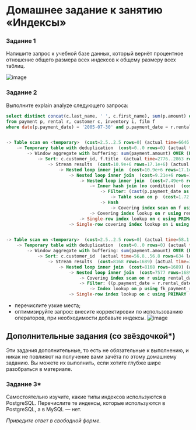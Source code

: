 # Домашнее задание к занятию «Индексы»

### Задание 1

Напишите запрос к учебной базе данных, который вернёт процентное отношение общего размера всех индексов к общему размеру всех таблиц.

![image](https://user-images.githubusercontent.com/106932460/234861882-d5027ffb-b089-4cbc-83da-74ce66f26e14.png)

### Задание 2

Выполните explain analyze следующего запроса:
```sql
select distinct concat(c.last_name, ' ', c.first_name), sum(p.amount) over (partition by c.customer_id, f.title)
from payment p, rental r, customer c, inventory i, film f
where date(p.payment_date) = '2005-07-30' and p.payment_date = r.rental_date and r.customer_id = c.customer_id and i.inventory_id = r.inventory_id


-> Table scan on <temporary>  (cost=2.5..2.5 rows=0) (actual time=6646..6646 rows=391 loops=1)
    -> Temporary table with deduplication  (cost=0..0 rows=0) (actual time=6646..6646 rows=391 loops=1)
        -> Window aggregate with buffering: sum(payment.amount) OVER (PARTITION BY c.customer_id,f.title )   (actual time=2776..6421 rows=642000 loops=1)
            -> Sort: c.customer_id, f.title  (actual time=2776..2863 rows=642000 loops=1)
                -> Stream results  (cost=10.9e+6 rows=17.1e+6) (actual time=0.396..2212 rows=642000 loops=1)
                    -> Nested loop inner join  (cost=10.9e+6 rows=17.1e+6) (actual time=0.391..1943 rows=642000 loops=1)
                        -> Nested loop inner join  (cost=9.21e+6 rows=17.1e+6) (actual time=0.388..1672 rows=642000 loops=1)
                            -> Nested loop inner join  (cost=7.49e+6 rows=17.1e+6) (actual time=0.382..1370 rows=642000 loops=1)
                                -> Inner hash join (no condition)  (cost=1.65e+6 rows=16.5e+6) (actual time=0.371..70.3 rows=634000 loops=1)
                                    -> Filter: (cast(p.payment_date as date) = '2005-07-30')  (cost=1.72 rows=16500) (actual time=0.0305..6.83 rows=634 loops=1)
                                        -> Table scan on p  (cost=1.72 rows=16500) (actual time=0.0195..4.64 rows=16044 loops=1)
                                    -> Hash
                                        -> Covering index scan on f using idx_title  (cost=103 rows=1000) (actual time=0.0416..0.246 rows=1000 loops=1)
                                -> Covering index lookup on r using rental_date (rental_date=p.payment_date)  (cost=0.25 rows=1.04) (actual time=0.0012..0.00182 rows=1.01 loops=634000)
                            -> Single-row index lookup on c using PRIMARY (customer_id=r.customer_id)  (cost=250e-6 rows=1) (actual time=194e-6..237e-6 rows=1 loops=642000)
                        -> Single-row covering index lookup on i using PRIMARY (inventory_id=r.inventory_id)  (cost=250e-6 rows=1) (actual time=147e-6..191e-6 rows=1 loops=642000)


-> Table scan on <temporary>  (cost=2.5..2.5 rows=0) (actual time=58.1..58.1 rows=391 loops=1)
    -> Temporary table with deduplication  (cost=0..0 rows=0) (actual time=58.1..58.1 rows=391 loops=1)
        -> Window aggregate with buffering: sum(payment.amount) OVER (PARTITION BY c.customer_id )   (actual time=56.8..57.9 rows=634 loops=1)
            -> Sort: c.customer_id  (actual time=56.8..56.8 rows=634 loops=1)
                -> Stream results  (cost=8168 rows=1689) (actual time=30.5..56.6 rows=634 loops=1)
                    -> Nested loop inner join  (cost=8168 rows=1689) (actual time=30.5..56.4 rows=634 loops=1)
                        -> Nested loop inner join  (cost=7577 rows=1689) (actual time=30.5..55.5 rows=634 loops=1)
                            -> Covering index scan on r using rental_date  (cost=1666 rows=16421) (actual time=0.0259..3.65 rows=16044 loops=1)
                            -> Filter: ((p.payment_date = r.rental_date) and (cast(p.payment_date as date) = '2005-07-30'))  (cost=0.257 rows=0.103) (actual time=0.00305..0.00308 rows=0.0395 loops=16044)
                                -> Index lookup on p using fk_payment_rental (rental_id=r.rental_id)  (cost=0.257 rows=1.03) (actual time=0.0021..0.00268 rows=1 loops=16044)
                        -> Single-row index lookup on c using PRIMARY (customer_id=p.customer_id)  (cost=0.25 rows=1) (actual time=0.00115..0.00119 rows=1 loops=634)
```


- перечислите узкие места;
- оптимизируйте запрос: внесите корректировки по использованию операторов, при необходимости добавьте индексы.
![image](https://user-images.githubusercontent.com/106932460/234863274-fb4ecd88-7343-4ca7-a400-7a3b00d042f5.png)


## Дополнительные задания (со звёздочкой*)
Эти задания дополнительные, то есть не обязательные к выполнению, и никак не повлияют на получение вами зачёта по этому домашнему заданию. Вы можете их выполнить, если хотите глубже шире разобраться в материале.

### Задание 3*

Самостоятельно изучите, какие типы индексов используются в PostgreSQL. Перечислите те индексы, которые используются в PostgreSQL, а в MySQL — нет.

*Приведите ответ в свободной форме.*
